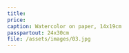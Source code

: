 ```yaml
---
title: 
price:
caption: Watercolor on paper, 14x19cm 
passpartout: 24x30cm
file: /assets/images/03.jpg
---
```

